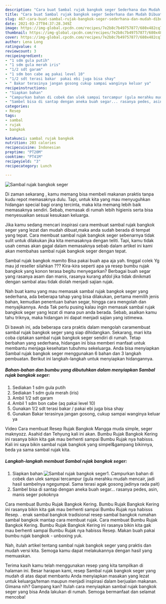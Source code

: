 ```yaml
---
description: "Cara buat Sambal rujak bangkok seger Sederhana dan Mudah Dibuat"
title: "Cara buat Sambal rujak bangkok seger Sederhana dan Mudah Dibuat"
slug: 467-cara-buat-sambal-rujak-bangkok-seger-sederhana-dan-mudah-dibuat
date: 2021-03-27T04:37:28.349Z
image: https://img-global.cpcdn.com/recipes/7e2b8c7b49757877/680x482cq70/sambal-rujak-bangkok-seger-foto-resep-utama.jpg
thumbnail: https://img-global.cpcdn.com/recipes/7e2b8c7b49757877/680x482cq70/sambal-rujak-bangkok-seger-foto-resep-utama.jpg
cover: https://img-global.cpcdn.com/recipes/7e2b8c7b49757877/680x482cq70/sambal-rujak-bangkok-seger-foto-resep-utama.jpg
author: Lena Long
ratingvalue: 4
reviewcount: 3
recipeingredient:
- "1 sdm gula putih"
- "1 sdm gula merah iris"
- "1/2 sdt garam"
- "1 sdm bon cabe aq pakai level 10"
- "1/2 sdt terasi bakar  pakai ebi juga bisa shay"
- " Bakar terasinya jangan gosong cukup sampai wanginya keluar ya"
recipeinstructions:
- "Siapkan bahan"
- "Campurkan bahan di cobek dan ulek sampai tercampur (gula merahku mudah mencair, jadi hasil sambelnya ngegumpal. Sama terasi agak gosong jadinya rada pait)"
- "Sambel bisa di santap dengan aneka buah segar... rasanya pedes, asin, manis seger pokoknya"
categories:
- Resep
tags:
- sambal
- rujak
- bangkok

katakunci: sambal rujak bangkok 
nutrition: 203 calories
recipecuisine: Indonesian
preptime: "PT20M"
cooktime: "PT41M"
recipeyield: "3"
recipecategory: Lunch

---
```



![Sambal rujak bangkok seger](https://img-global.cpcdn.com/recipes/7e2b8c7b49757877/680x482cq70/sambal-rujak-bangkok-seger-foto-resep-utama.jpg)

Di zaman  sekarang , kamu memang bisa membeli makanan praktis tanpa kudu repot memasaknya dulu. Tapi, untuk kita yang mau menyuguhkan hidangan special bagi orang tercinta, maka kita memang lebih baik memasaknya sendiri. Sebab, memasak di rumah lebih higienis serta bisa menyesuaikan sesuai kesukaan keluarga.

Jika kamu sedang mencari inspirasi cara membuat sambal rujak bangkok seger yang lezat dan mudah dibuat,maka anda sudah berada di tempat yang tepat. Cara membuat sambal rujak bangkok seger  sebenarnya tidak sulit untuk dilakukan jika kita memasaknya dengan teliti. Tapi, kamu tidak usah cemas akan gagal dalam memasaknya 
sebab dalam artikel ini kami akan membahas sambal rujak bangkok seger dengan tepat.  

Sambal rujak bangkok mamito Bisa pakai buah apa aja yah. tinggal colek Yg mau jd reseller silahkan ??? Kira-kira seperti apa ya resep bumbu rujak bangkok yang konon terasa begitu menyegarkan? Berbagai buah segar yang rasanya asam dan manis, rasanya kurang afdol jika tidak dinikmati dengan sambal atau tidak diolah menjadi sajian rujak.

Nah buat kamu yang mau memasak sambal rujak bangkok seger yang sederhana, ada beberapa tahap yang bisa dilakukan, pertama memilih jenis bahan, kemudian penentuan bahan segar, hingga cara mengolah dan menyajikannya. Anda Tak perlu pusing kalau ingin memasak sambal rujak bangkok seger yang lezat di mana pun anda berada. Sebab, asalkan kamu  tahu triknya, maka hidangan ini dapat menjadi sajian yang istimewa.

Di bawah ini, ada beberapa cara praktis  dalam mengolah caramembuat sambal rujak bangkok seger yang siap dihidangkan. Sekarang, mari kita coba ciptakan sambal rujak bangkok seger sendiri di rumah. Tetap berbahan yang sederhana, hidangan ini bisa memberi manfaat untuk membantu menjaga kesehatan tubuhmu sekeluarga. Anda bisa menyiapkan Sambal rujak bangkok seger menggunakan 6 bahan dan 3 langkah pembuatan. Berikut ini langkah-langkah untuk menyiapkan hidangannya.

<!--inarticleads1-->

##### Bahan-bahan dan bumbu yang dibutuhkan dalam menyiapkan Sambal rujak bangkok seger:

1. Sediakan 1 sdm gula putih
1. Sediakan 1 sdm gula merah (iris)
1. Ambil 1/2 sdt garam
1. Ambil 1 sdm bon cabe (aq pakai level 10)
1. Gunakan 1/2 sdt terasi bakar / pakai ebi juga bisa shay
1. Gunakan  Bakar terasinya jangan gosong, cukup sampai wanginya keluar ya


Video Cara membuat Resep Rujak Bangkok Mangga muda simple, seger maknyozz. Asahid dan Tehyung kali ini akan. Bumbu Rujak Bangkok Kering ini rasanya bikin kita gak mau berhenti sampai Bumbu Rujak nya habisss. Kali ini saya bikin sambal rujak bangkok yang simpel&amp;gampang bikinnya, beda ya sama sambal rujak kita. 

<!--inarticleads2-->

##### Langkah-langkah membuat Sambal rujak bangkok seger:

1. Siapkan bahan
<img src="https://img-global.cpcdn.com/steps/57955aeb948a9274/160x128cq70/sambal-rujak-bangkok-seger-langkah-memasak-1-foto.jpg" alt="Sambal rujak bangkok seger">1. Campurkan bahan di cobek dan ulek sampai tercampur (gula merahku mudah mencair, jadi hasil sambelnya ngegumpal. Sama terasi agak gosong jadinya rada pait)
1. Sambel bisa di santap dengan aneka buah segar... rasanya pedes, asin, manis seger pokoknya


Cara membuat Bumbu Rujak Bangkok Kering. Bumbu Rujak Bangkok Kering ini rasanya bikin kita gak mau berhenti sampai Bumbu Rujak nya habisss Resep. . enak sambal bangkok tradisional resep sambal bangkok rumahan sambal bangkok mantap cara membuat rujak. Cara membuat Bumbu Rujak Bangkok Kering. Bumbu Rujak Bangkok Kering ini rasanya bikin kita gak mau berhenti sampai Bumbu Rujak nya habisss Resep. Makan buah pakai bumbu rujak bangkok - unboxing yuk. 

Nah, itulah artikel tentang  sambal rujak bangkok seger  yang praktis dan mudah versi kita. Semoga kamu dapat melakukannya dengan hasil yang memuaskan. 

Terima kasih kamu telah menggunakan resep yang kita tampilkan di halaman ini. Besar harapan kami, resep  Sambal rujak bangkok seger yang mudah di atas dapat membantu Anda menyiapkan masakan yang lezat untuk keluarga/teman maupun menjadi inspirasi dalam berjualan makanan. Gimana nih? Gampang kan? Itulah cara menyiapkan sambal rujak bangkok seger yang bisa Anda lakukan di rumah. Semoga bermanfaat dan selamat mencoba!


